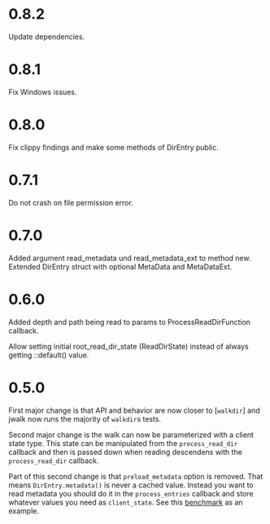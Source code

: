 # 0.8.2

Update dependencies.

# 0.8.1

Fix Windows issues.

# 0.8.0

Fix clippy findings and make some methods of DirEntry public.

# 0.7.1

Do not crash on file permission error.

# 0.7.0

Added argument read_metadata und read_metadata_ext to method new.
Extended DirEntry struct with optional MetaData and MetaDataExt.

# 0.6.0

Added depth and path being read to params to ProcessReadDirFunction callback.

Allow setting initial root_read_dir_state (ReadDirState) instead of always
getting ::default() value.

# 0.5.0

First major change is that API and behavior are now closer to [`walkdir`] and
jwalk now runs the majority of `walkdir`s tests.

Second major change is the walk can now be parameterized with a client state
type. This state can be manipulated from the `process_read_dir` callback and
then is passed down when reading descendens with the `process_read_dir`
callback.

Part of this second change is that `preload_metadata` option is removed. That
means `DirEntry.metadata()` is never a cached value. Instead you want to read
metadata you should do it in the `process_entries` callback and store whatever
values you need as `client_state`. See this [benchmark] as an example.

[benchmark]: https://github.com/jessegrosjean/jwalk/blob/master/benches/walk_benchmark.rs#L45
